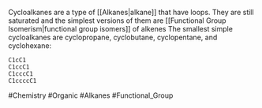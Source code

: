 Cycloalkanes are a type of [[Alkanes|alkane]] that have loops. They are still saturated and the simplest versions of them are [[Functional Group Isomerism|functional group isomers]] of alkenes
The smallest simple cycloalkanes are cyclopropane, cyclobutane, cyclopentane, and cyclohexane:
```smiles
C1cC1
C1ccC1
C1cccC1
C1ccccC1
```


#Chemistry #Organic #Alkanes #Functional_Group 